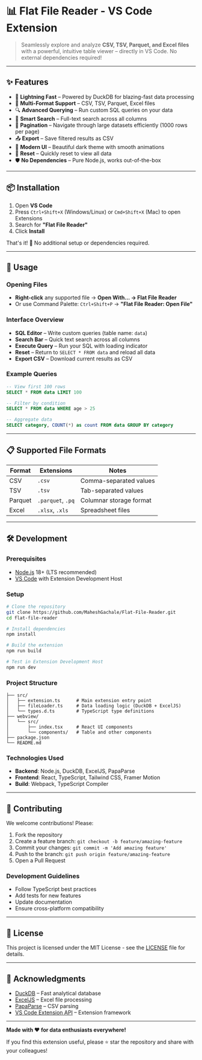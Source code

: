 # 📊 Flat File Reader - VS Code Extension

> Seamlessly explore and analyze **CSV, TSV, Parquet, and Excel files** with a powerful, intuitive table viewer – directly in VS Code. No external dependencies required!

---

## ✨ Features

- 🚀 **Lightning Fast** – Powered by DuckDB for blazing-fast data processing
- 📁 **Multi-Format Support** – CSV, TSV, Parquet, Excel files
- 🔍 **Advanced Querying** – Run custom SQL queries on your data
- 🎯 **Smart Search** – Full-text search across all columns
- 📄 **Pagination** – Navigate through large datasets efficiently (1000 rows per page)
- 📤 **Export** – Save filtered results as CSV
- 🎨 **Modern UI** – Beautiful dark theme with smooth animations
- 🔄 **Reset** – Quickly reset to view all data
- 🛡️ **No Dependencies** – Pure Node.js, works out-of-the-box

---

## 📦 Installation

1. Open **VS Code**
2. Press `Ctrl+Shift+X` (Windows/Linux) or `Cmd+Shift+X` (Mac) to open Extensions
3. Search for **"Flat File Reader"**
4. Click **Install**

That's it! 🎉 No additional setup or dependencies required.

---

## 🚀 Usage

### Opening Files
- **Right-click** any supported file → **Open With... → Flat File Reader**
- Or use Command Palette: `Ctrl+Shift+P` → **"Flat File Reader: Open File"**

### Interface Overview
- **SQL Editor** – Write custom queries (table name: `data`)
- **Search Bar** – Quick text search across all columns
- **Execute Query** – Run your SQL with loading indicator
- **Reset** – Return to `SELECT * FROM data` and reload all data
- **Export CSV** – Download current results as CSV

### Example Queries
```sql
-- View first 100 rows
SELECT * FROM data LIMIT 100

-- Filter by condition
SELECT * FROM data WHERE age > 25

-- Aggregate data
SELECT category, COUNT(*) as count FROM data GROUP BY category
```

---

## 📋 Supported File Formats

| Format | Extensions | Notes |
|--------|------------|-------|
| CSV | `.csv` | Comma-separated values |
| TSV | `.tsv` | Tab-separated values |
| Parquet | `.parquet`, `.pq` | Columnar storage format |
| Excel | `.xlsx`, `.xls` | Spreadsheet files |

---

## 🛠️ Development

### Prerequisites
- [Node.js](https://nodejs.org/) 18+ (LTS recommended)
- [VS Code](https://code.visualstudio.com/) with Extension Development Host

### Setup
```bash
# Clone the repository
git clone https://github.com/MaheshGachale/Flat-File-Reader.git
cd flat-file-reader

# Install dependencies
npm install

# Build the extension
npm run build

# Test in Extension Development Host
npm run dev
```

### Project Structure
```
├── src/
│   ├── extension.ts      # Main extension entry point
│   ├── fileLoader.ts     # Data loading logic (DuckDB + ExcelJS)
│   └── types.d.ts        # TypeScript type definitions
├── webview/
│   └── src/
│       ├── index.tsx     # React UI components
│       └── components/   # Table and other components
├── package.json
└── README.md
```

### Technologies Used
- **Backend**: Node.js, DuckDB, ExcelJS, PapaParse
- **Frontend**: React, TypeScript, Tailwind CSS, Framer Motion
- **Build**: Webpack, TypeScript Compiler

---

## 🤝 Contributing

We welcome contributions! Please:

1. Fork the repository
2. Create a feature branch: `git checkout -b feature/amazing-feature`
3. Commit your changes: `git commit -m 'Add amazing feature'`
4. Push to the branch: `git push origin feature/amazing-feature`
5. Open a Pull Request

### Development Guidelines
- Follow TypeScript best practices
- Add tests for new features
- Update documentation
- Ensure cross-platform compatibility

---

## 📄 License

This project is licensed under the MIT License - see the [LICENSE](LICENSE) file for details.

---

## 🙏 Acknowledgments

- [DuckDB](https://duckdb.org/) – Fast analytical database
- [ExcelJS](https://github.com/exceljs/exceljs) – Excel file processing
- [PapaParse](https://www.papaparse.com/) – CSV parsing
- [VS Code Extension API](https://code.visualstudio.com/api) – Extension framework

---

**Made with ❤️ for data enthusiasts everywhere!**

If you find this extension useful, please ⭐ star the repository and share with your colleagues!
